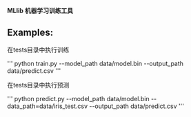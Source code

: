 #### MLlib 机器学习训练工具

## Examples:

在tests目录中执行训练

'''
python train.py --model_path data/model.bin --output_path data/predict.csv
'''

在tests目录中执行预测

'''
python predict.py --model_path data/model.bin --data_path=data/iris_test.csv --output_path data/predict.csv
'''
